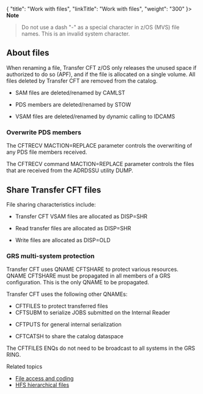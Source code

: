{
    "title": "Work with files",
    "linkTitle": "Work with files",
    "weight": "300"
}> **Note**
>
> Do not use a dash "-" as a special character in z/OS (MVS) file names. This is an invalid system character.

## About files

When renaming a file, Transfer CFT z/OS only releases the unused space if authorized to do so (APF), and if the file is allocated on a single volume. All files deleted by Transfer CFT are removed from the catalog.

- SAM files are deleted/renamed by CAMLST

<!-- -->

- PDS members are deleted/renamed by STOW

<!-- -->

- VSAM files are deleted/renamed by dynamic calling to IDCAMS

### Overwrite PDS members

The CFTRECV MACTION=REPLACE parameter controls the overwriting of any PDS file members received.

The CFTRECV command MACTION=REPLACE parameter controls the files that are received from the ADRDSSU utility DUMP.

<span id="Share Transfer CFT files"></span>

## Share Transfer CFT files

File sharing characteristics include:

- Transfer CFT VSAM files are allocated as DISP=SHR

<!-- -->

- Read transfer files are allocated as DISP=SHR

<!-- -->

- Write files are allocated as DISP=OLD

### GRS multi-system protection

Transfer CFT uses QNAME CFTSHARE to protect various resources. QNAME CFTSHARE must be propagated in all members of a GRS configuration. This is the only QNAME to be propagated.

Transfer CFT uses the following other QNAMEs:

- CFTFILES to protect transferred files
- CFTSUBM to serialize JOBS submitted on the Internal Reader

<!-- -->

- CFTPUTS for general internal serialization

<!-- -->

- CFTCATSH to share the catalog dataspace

The CFTFILES ENQs do not need to be broadcast to all systems in the GRS RING.

Related topics

- [File access and coding](../file_access_and_coding)
- [HFS hierarchical files](../c_hfs_hierarchical_files_zos)
